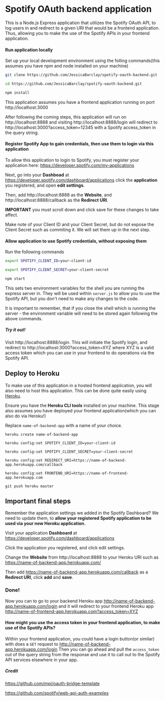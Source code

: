 # Spotify OAuth backend application

This is a Node.js Express application that utilizes the Spotify OAuth API, to log users in and redirect to a given URI that would be a frontend application. Thus, allowing you to make the use of the Spotify APIs in your frontend application.



#### Run application locally

Set up your local development environment using the folling commands(this assumes you have npm and node installed on your machine)

```bash
git clone https://github.com/JessicaBarclay/spotify-oauth-backend.git

cd https://github.com/JessicaBarclay/spotify-oauth-backend.git

npm install
```

This application assumes you have a frontend application running on port http://localhost:3000 

After following the coming steps, this application will run on http://localhost:8888 and visiting http://localhost:8888/login will redirect to http://localhost:3000?access_token=12345 with a Spotify access_token in the query string.



#### Register Spotify App to gain credentials, then use them to login via this application

To allow this application to login to Spotify, you must register your application here: https://developer.spotify.com/my-applications

Next, go into your **Dashboad** at https://developer.spotify.com/dashboard/applications click the **application** you registered, and open **edit settings**. 

Then, add http://localhost:8888 as the **Website**, and http://localhost:8888/callback as the **Redirect URI**. 

**IMPORTANT** you must scroll down and click save for these changes to take affect.

Make note of your Client ID and your Client Secret, but do not expose the Client Secret such as commiting it. We will set them up in the next step.



#### Allow application to use Spotify credentials, without exposing them

Run the following commands

```bash
export SPOTIFY_CLIENT_ID=your-client-id

export SPOTIFY_CLIENT_SECRET=your-client-secret

npm start
```

This sets two environment variables for the shell you are running the express server in. They will be used within `server.js` to allow you to use the Spotify API, but you don't need to make any changes to the code.

It is important to remember, that if you close the shell which is running the server - the environment variable will need to be stored again following the above commands.

##### Try it out!

Visit http://localhost:8888/login. This will initiate the Spotify login, and redirect to http://localhost:3000?access_token=XYZ where XYZ is a valid access token which you can use in your frontend to do operations via the Spotify API.

## Deploy to Heroku

To make use of this application in a hosted frontend application, you will also need to host this application. This can be done quite easily using [Heroku](https://www.heroku.com/).

Ensure you have the **Heroku CLI tools** installed on your machine. This stage also assumes you have deployed your frontend application(which you can also do via Heroku!)



Replace `name-of-backend-app` with a name of your choice.

```
heroku create name-of-backend-app

heroku config:set SPOTIFY_CLIENT_ID=your-client-id

heroku config:set SPOTIFY_CLIENT_SECRET=your-client-secret

heroku config:set REDIRECT_URI=https://name-of-backend-app.herokuapp.com/callback

heroku config:set FRONTEND_URI=https://name-of-frontend-app.herokuapp.com

git push heroku master
```



## Important final steps

Remember the application settings we added in the Spotify Dashboard? We need to update them, to **allow your registered Spotify application to be used via your new Heroku application.**

Visit your application **Dashboard** at https://developer.spotify.com/dashboard/applications

Click the application you registered, and click edit settings.

Change the **Website** from http://localhost:8888 to your Heroku URI such as https://name-of-backend-app.herokuapp.com/

Then add https://name-of-backend-app.herokuapp.com/callback as a **Redirect URI**, click **add** and **save**.

### Done!

Now you can to go to your backend Heroku app http://name-of-backend-app.herokuapp.com/login and it will redirect to your frontend Heroku app http://name-of-frontend-app.herokuapp.com?access_token=XYZ 



#### How might you use the access token in your frontend application, to make use of the Spotify APIs?

Within your frontend application, you could have a login button(or similar) with does a `GET` request to http://name-of-backend-app.herokuapp.com/login Then you can go ahead and pull the `access_token` out of the query string from the response and use it to call out to the Spotify API services elsewhere in your app.



##### Credit

https://github.com/mpj/oauth-bridge-template

https://github.com/spotify/web-api-auth-examples